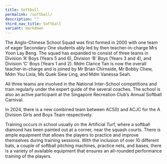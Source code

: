 ```yaml
---
title: Softball
permalink: /softball/
description: ""
third_nav_title: Softball
variant: markdown
---
```

The Anglo-Chinese School Squad was first formed in 2000 with one team of eager Secondary One students ably led by then teacher-in-charge Mrs Yoon Lay Beng. The squad has expanded to consist of three teams in Division ‘A’ Boys (Years 5 and 6), Division ‘B’ Boys (Years 3 and 4), and Division ‘C’ Boys (Years 1 and 2). Mdm Clarice Tan is now the overall teacher-in-charge and is joined by Mr Brian Chirnside, Mr Bobby Chew, Mdm You Lixia, Ms Quek Siew Ling, and Mdm Vanessa Seah.

All three teams are involved in the National Inter-School competitions and train regularly under the expert guide of the several coaches. The school is also an active participant at the Singapore Recreation Club’s Annual Softball Carnival.

In 2024, there is a new combined team between ACS(I) and ACJC for the A Division Girls and Boys Team respectively.

Training occurs in school usually on the Artificial Turf, where a softball diamond has been painted out at a corner, near the squash courts. There is ample equipment that allows the players to practice and improve themselves during training sessions. With the inclusion of over 10 different bats, a couple of softball pitching machines, practice nets, and bases, there is a variety of available equipment that ensures an all-rounded performance training of the players.